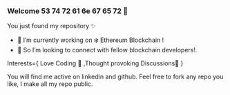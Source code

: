 ### Welcome 53 74 72 61 6e 67 65 72 👋

<!--
**mfahadqureshi786/mfahadqureshi786** is a ✨ _special_ ✨ repository because its `README.md` (this file) appears on your GitHub profile.

Here are some ideas to get you started:


- 🌱 I’m currently learning ...
- 👯 I’m looking to collaborate on ...
- 🤔 I’m looking for help with ...
- 💬 Ask me about ...
- 📫 How to reach me: ...
- 😄 Pronouns: ...
- ⚡ Fun fact: ...
-->
  You just found my repository ✨
- 🔭 I’m currently working on ❄️ Ethereum Blockchain !
- 👯 So I’m looking to connect with fellow blockchain developers!.

Interests={
          Love Coding 🤖
         ,Thought provoking Discussions🦜
          }
          
You will find me active on linkedin and github.
Feel free to fork any repo you like, I make all my repo public.

